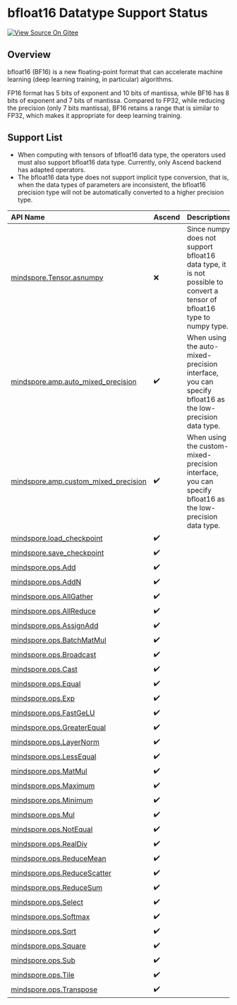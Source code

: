 # bfloat16 Datatype Support Status

[![View Source On Gitee](https://mindspore-website.obs.cn-north-4.myhuaweicloud.com/website-images/r2.4.0/resource/_static/logo_source_en.svg)](https://gitee.com/mindspore/docs/blob/r2.4.0/docs/mindspore/source_en/api_python/bfloat16_support.md)

## Overview

bfloat16 (BF16) is a new floating-point format that can accelerate machine learning (deep learning training, in particular) algorithms.

FP16 format has 5 bits of exponent and 10 bits of mantissa, while BF16 has 8 bits of exponent and 7 bits of mantissa. Compared to FP32, while reducing the precision (only 7 bits mantissa), BF16 retains a range that is similar to FP32, which makes it appropriate for deep learning training.

## Support List

- When computing with tensors of bfloat16 data type, the operators used must also support bfloat16 data type. Currently, only Ascend backend has adapted operators.
- The bfloat16 data type does not support implicit type conversion, that is, when the data types of parameters are inconsistent, the bfloat16 precision type will not be automatically converted to a higher precision type.

|API Name|Ascend|Descriptions|
|:----|:---------|:----|
|[mindspore.Tensor.asnumpy](https://www.mindspore.cn/docs/en/r2.4.0/api_python/mindspore/Tensor/mindspore.Tensor.asnumpy.html)|❌|Since numpy does not support bfloat16 data type, it is not possible to convert a tensor of bfloat16 type to numpy type.|
|[mindspore.amp.auto_mixed_precision](https://www.mindspore.cn/docs/en/r2.4.0/api_python/amp/mindspore.amp.auto_mixed_precision.html)|✔️|When using the auto-mixed-precision interface, you can specify bfloat16 as the low-precision data type.|
|[mindspore.amp.custom_mixed_precision](https://www.mindspore.cn/docs/en/r2.4.0/api_python/amp/mindspore.amp.custom_mixed_precision.html)|✔️|When using the custom-mixed-precision interface, you can specify bfloat16 as the low-precision data type.|
|[mindspore.load_checkpoint](https://www.mindspore.cn/docs/en/r2.4.0/api_python/mindspore/mindspore.load_checkpoint.html)|✔️||
|[mindspore.save_checkpoint](https://www.mindspore.cn/docs/en/r2.4.0/api_python/mindspore/mindspore.save_checkpoint.html)|✔️||
|[mindspore.ops.Add](https://www.mindspore.cn/docs/en/r2.4.0/api_python/ops/mindspore.ops.Add.html)|✔️||
|[mindspore.ops.AddN](https://www.mindspore.cn/docs/en/r2.4.0/api_python/ops/mindspore.ops.AddN.html)|✔️||
|[mindspore.ops.AllGather](https://www.mindspore.cn/docs/en/r2.4.0/api_python/ops/mindspore.ops.AllGather.html)|✔️||
|[mindspore.ops.AllReduce](https://www.mindspore.cn/docs/en/r2.4.0/api_python/ops/mindspore.ops.AllReduce.html)|✔️||
|[mindspore.ops.AssignAdd](https://www.mindspore.cn/docs/en/r2.4.0/api_python/ops/mindspore.ops.AssignAdd.html)|✔️||
|[mindspore.ops.BatchMatMul](https://www.mindspore.cn/docs/en/r2.4.0/api_python/ops/mindspore.ops.BatchMatMul.html)|✔️||
|[mindspore.ops.Broadcast](https://www.mindspore.cn/docs/en/r2.4.0/api_python/ops/mindspore.ops.Broadcast.html)|✔️||
|[mindspore.ops.Cast](https://www.mindspore.cn/docs/en/r2.4.0/api_python/ops/mindspore.ops.Cast.html)|✔️||
|[mindspore.ops.Equal](https://www.mindspore.cn/docs/en/r2.4.0/api_python/ops/mindspore.ops.Equal.html)|✔️||
|[mindspore.ops.Exp](https://www.mindspore.cn/docs/en/r2.4.0/api_python/ops/mindspore.ops.Exp.html)|✔️||
|[mindspore.ops.FastGeLU](https://www.mindspore.cn/docs/en/r2.4.0/api_python/ops/mindspore.ops.FastGeLU.html)|✔️||
|[mindspore.ops.GreaterEqual](https://www.mindspore.cn/docs/en/r2.4.0/api_python/ops/mindspore.ops.GreaterEqual.html)|✔️||
|[mindspore.ops.LayerNorm](https://www.mindspore.cn/docs/en/r2.4.0/api_python/ops/mindspore.ops.LayerNorm.html)|✔️||
|[mindspore.ops.LessEqual](https://www.mindspore.cn/docs/en/r2.4.0/api_python/ops/mindspore.ops.LessEqual.html)|✔️||
|[mindspore.ops.MatMul](https://www.mindspore.cn/docs/en/r2.4.0/api_python/ops/mindspore.ops.MatMul.html)|✔️||
|[mindspore.ops.Maximum](https://www.mindspore.cn/docs/en/r2.4.0/api_python/ops/mindspore.ops.Maximum.html)|✔️||
|[mindspore.ops.Minimum](https://www.mindspore.cn/docs/en/r2.4.0/api_python/ops/mindspore.ops.Minimum.html)|✔️||
|[mindspore.ops.Mul](https://www.mindspore.cn/docs/en/r2.4.0/api_python/ops/mindspore.ops.Mul.html)|✔️||
|[mindspore.ops.NotEqual](https://www.mindspore.cn/docs/en/r2.4.0/api_python/ops/mindspore.ops.NotEqual.html)|✔️||
|[mindspore.ops.RealDiv](https://www.mindspore.cn/docs/en/r2.4.0/api_python/ops/mindspore.ops.RealDiv.html)|✔️||
|[mindspore.ops.ReduceMean](https://www.mindspore.cn/docs/en/r2.4.0/api_python/ops/mindspore.ops.ReduceMean.html)|✔️||
|[mindspore.ops.ReduceScatter](https://www.mindspore.cn/docs/en/r2.4.0/api_python/ops/mindspore.ops.ReduceScatter.html)|✔️||
|[mindspore.ops.ReduceSum](https://www.mindspore.cn/docs/en/r2.4.0/api_python/ops/mindspore.ops.ReduceSum.html)|✔️||
|[mindspore.ops.Select](https://www.mindspore.cn/docs/en/r2.4.0/api_python/ops/mindspore.ops.Select.html)|✔️||
|[mindspore.ops.Softmax](https://www.mindspore.cn/docs/en/r2.4.0/api_python/ops/mindspore.ops.Softmax.html)|✔️||
|[mindspore.ops.Sqrt](https://www.mindspore.cn/docs/en/r2.4.0/api_python/ops/mindspore.ops.Sqrt.html)|✔️||
|[mindspore.ops.Square](https://www.mindspore.cn/docs/en/r2.4.0/api_python/ops/mindspore.ops.Square.html)|✔️||
|[mindspore.ops.Sub](https://www.mindspore.cn/docs/en/r2.4.0/api_python/ops/mindspore.ops.Sub.html)|✔️||
|[mindspore.ops.Tile](https://www.mindspore.cn/docs/en/r2.4.0/api_python/ops/mindspore.ops.Tile.html)|✔️||
|[mindspore.ops.Transpose](https://www.mindspore.cn/docs/en/r2.4.0/api_python/ops/mindspore.ops.Transpose.html)|✔️||
